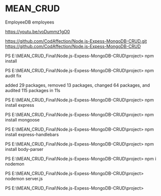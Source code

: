 # MEAN_CRUD


EmployeeDB
employees

https://youtu.be/voDummz1gO0

https://github.com/CodAffection/Node.js-Expess-MongoDB-CRUD.git
https://github.com/CodAffection/Node.js-Expess-MongoDB-CRUD

PS E:\MEAN_CRUD_Final\Node.js-Expess-MongoDB-CRUD\project> npm install

PS E:\MEAN_CRUD_Final\Node.js-Expess-MongoDB-CRUD\project> npm audit fix

added 29 packages, removed 13 packages, changed 64 packages, and audited 115 packages in 11s

PS E:\MEAN_CRUD_Final\Node.js-Expess-MongoDB-CRUD\project> npm install express

PS E:\MEAN_CRUD_Final\Node.js-Expess-MongoDB-CRUD\project> npm install mongoose

PS E:\MEAN_CRUD_Final\Node.js-Expess-MongoDB-CRUD\project> npm install express-handlebars

PS E:\MEAN_CRUD_Final\Node.js-Expess-MongoDB-CRUD\project> npm install body-parser

PS E:\MEAN_CRUD_Final\Node.js-Expess-MongoDB-CRUD\project> npm i nodemon    

PS E:\MEAN_CRUD_Final\Node.js-Expess-MongoDB-CRUD\project> nodemon server.js

PS E:\MEAN_CRUD_Final\Node.js-Expess-MongoDB-CRUD\project>
